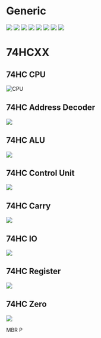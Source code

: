 
# Generic

![](generic/CPU.png)
![](generic/Address%20Decoder.png)
![](generic/ALU.png)
![](generic/Control%20Unit.png)
![](generic/Instruction%20Decoder.png)
![](generic/Io.png)
![](generic/PC.png)
![](generic/Register.png)

# 74HCXX

## 74HC CPU
![CPU](74xx/CPU.png)

## 74HC Address Decoder
![](74xx/Address%20Decoder.png)

## 74HC ALU
![](74xx/ALU.png)

## 74HC Control Unit
![](74xx/Control%20Unit.png)

## 74HC Carry
![](74xx/Carry.png)

## 74HC IO
![](74xx/Io.png)

## 74HC Register
![](74xx/Register.png)

## 74HC Zero
![](74xx/Zero.png)


MBR
P